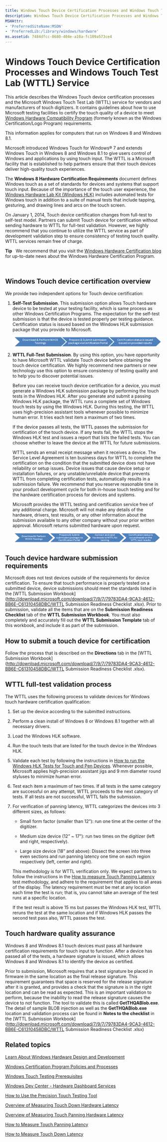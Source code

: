 ```yaml
---
title: Windows Touch Device Certification Processes and Windows Touch Test Lab (WTTL) Service
description: Windows Touch Device Certification Processes and Windows Touch Test Lab (WTTL) Service
MSHAttr:
- 'PreferredSiteName:MSDN'
- 'PreferredLib:/library/windows/hardware'
ms.assetid: 7484dfcc-0680-404e-a10a-fc109a573ce4
---
```


# Windows Touch Device Certification Processes and Windows Touch Test Lab (WTTL) Service


This article describes the Windows Touch device certification processes and the Microsoft Windows Touch Test Lab (WTTL) service for vendors and manufacturers of touch digitizers. It contains guidelines about how to use Microsoft testing facilities to certify the touch quality of a device to meet [Windows Hardware Compatibility Program](..\user\windows-hardware-compatibility-program-overview.md) (formerly known as the Windows Certification/Logo Program) requirements.

This information applies for computers that run on Windows 8 and Windows 8.1.

Microsoft introduced Windows Touch for Windows® 7 and extends Windows Touch in Windows 8 and Windows 8.1 to give users control of Windows and applications by using touch input. The WTTL is a Microsoft facility that is established to help partners ensure that their touch devices deliver high-quality touch experiences.

The **Windows 8 Hardware Certification Requirements** document defines Windows touch as a set of standards for devices and systems that support touch input. Because of the importance of the touch user experience, the [Windows Hardware Lab Kit (Windows HLK)](http://go.microsoft.com/fwlink/?LinkID=8705) includes automated tests for Windows touch in addition to a suite of manual tests that include tapping, gesturing, and drawing lines and arcs on the touch screen.

On January 1, 2014, Touch device certification changes from full-test to self-test model. Partners can submit Touch device for certification without sending hardware to WTTL for full-test validation. However, we highly recommend that you continue to utilize the WTTL service as part of development validation step to ensure consistency of testing touch quality. WTTL services remain free of charge.

**Tip**  
We recommend that you visit the [Windows Hardware Certification blog](http://go.microsoft.com/fwlink/?LinkID=285656) for up-to-date news about the Windows Hardware Certification Program.

 

## <span id="Windows_Touch_device_certification_overview_"></span><span id="windows_touch_device_certification_overview_"></span><span id="WINDOWS_TOUCH_DEVICE_CERTIFICATION_OVERVIEW_"></span>Windows Touch device certification overview


We provide two independent options for Touch device certification:

1.  **Self-Test Submission**. This submission option allows Touch hardware device to be tested at your testing facility, which is same process as other Windows Certification Programs. The expectation for the self-test submission is that the device is tested properly per testing guidance. Certification status is issued based on the Windows HLK submission package that you provide to Microsoft.

    ![self test certification steps](images/winb-hck-selfteststeps.png)

2.  **WTTL Full-Test Submission**. By using this option, you have opportunity to have Microsoft WTTL validate Touch device before obtaining the touch device certification. We highly recommend new partners or new technology use this option to ensure consistency of testing quality and to help you to discover potential issues.

    Before you can receive touch device certification for a device, you must generate a Windows HLK submission package by performing the touch tests in the Windows HLK. After you generate and submit a passing Windows HLK package, the WTTL runs a complete set of Windows touch tests by using the Windows HLK. During this testing, the WTTL uses high-precision assistant tools whenever possible to minimize human error. It tries each test item a maximum of two times.

    If the device passes all tests, the WTTL passes the submission for certification of the touch device. If any tests fail, the WTTL stops the Windows HLK test and issues a report that lists the failed tests. You can choose whether to leave the device at the WTTL for future submissions.

    WTTL sends an email receipt message when it receives a device. The Service Level Agreement is ten business days for WTTL to complete the certification on the condition that the submitted device does not have reliability or setup issues. Device issues that cause device setup or installation failures, or any unstable/unreliable device that prevents WTTL from completing certification tests, automatically results in a submission failure. We recommend that you reserve reasonable time in your product development cycle for both in-house touch testing and for the hardware certification process for devices and systems.

    Microsoft provides the WTTL testing and certification service free of any additional charge. Microsoft will not make any details of the hardware, drivers, test results, or any other information about the submission available to any other company without your prior written approval. Microsoft returns submitted hardware upon request.

    ![full submission certification steps](images/winb-hck-fullsubmissionsteps.png)

## <span id="Touch_device_hardware__submission_requirements"></span><span id="touch_device_hardware__submission_requirements"></span><span id="TOUCH_DEVICE_HARDWARE__SUBMISSION_REQUIREMENTS"></span>Touch device hardware submission requirements


Microsoft does not test devices outside of the requirements for device certification. To ensure that touch performance is properly tested on a submitted device, device submissions should meet the standards listed in the [WTTL Submission Workbook](http://download.microsoft.com/download/7/9/7/79783DA4-9CA3-4612-BB6E-C61310458DBC/WTTL Submission Readiness Checklist .xlsx). Prior to submission, validate all the items that are on the **Submission Readiness Checklist** tab of the **WTTL Submission Workbook**. You must also completely and accurately fill out the **WTTL Submission Template** tab of this workbook, and include it as part of the submission.

## <span id="How_to_submit_a_touch_device_for_certification"></span><span id="how_to_submit_a_touch_device_for_certification"></span><span id="HOW_TO_SUBMIT_A_TOUCH_DEVICE_FOR_CERTIFICATION"></span>How to submit a touch device for certification


Follow the process that is described on the **Directions** tab in the [WTTL Submission Workbook](http://download.microsoft.com/download/7/9/7/79783DA4-9CA3-4612-BB6E-C61310458DBC/WTTL Submission Readiness Checklist .xlsx).

## <span id="WTTL_full-test_validation_process"></span><span id="wttl_full-test_validation_process"></span><span id="WTTL_FULL-TEST_VALIDATION_PROCESS"></span>WTTL full-test validation process


The WTTL uses the following process to validate devices for Windows touch hardware certification qualification:

1.  Set up the device according to the submitted instructions.

2.  Perform a clean install of Windows 8 or Windows 8.1 together with all necessary drivers.

3.  Load the Windows HLK software.

4.  Run the touch tests that are listed for the touch device in the Windows HLK.

5.  Validate each test by following the instructions in [How to run the Windows HLK Tests for Touch and Pen Devices](how-to-run-the-windows-hck-tests-for-touch-and-pen-devices.md). Whenever possible, Microsoft applies high-precision assistant jigs and 9 mm diameter round styluses to minimize human error.

6.  Test each item a maximum of two times. If all tests in the same category are successful on any attempt, WTTL proceeds to the next category of tests. If all tests are not successful, WTTL fails the submission.

7.  For verification of panning latency, WTTL categorizes the devices into 3 different sizes, as follows:

    -   Small form factor (smaller than 12”): run one time at the center of the digitizer.

    -   Medium size device (12” ~ 17”): run two times on the digitizer (left and right, respectively).

    -   Large size device (18” and above): Dissect the screen into three even sections and run panning latency one time on each region respectively (left, center and right).

    This methodology is for WTTL verification only. We expect partners to follow the instructions in the [How to measure Touch Panning Latency](how-to-measure-touch-panning-latency-win81.md) test methodology, and adhere to the requirement that applies to all areas of the display. The latency requirement must be met at any location each time the test is run; that is, you cannot take an average of the test runs at a specific location.

    If the test result is above 15 ms but passes the Windows HLK test, WTTL reruns the test at the same location and if Windows HLK passes the second test pass also, WTTL passes the test.

## <span id="Touch_hardware_quality_assurance"></span><span id="touch_hardware_quality_assurance"></span><span id="TOUCH_HARDWARE_QUALITY_ASSURANCE"></span>Touch hardware quality assurance


Windows 8 and Windows 8.1 touch devices must pass all hardware certification requirements for touch input to function. After a device has passed all of the tests, a hardware signature is issued, which allows Windows 8 and Windows 8.1 to identify the device as certified.

Prior to submission, Microsoft requires that a test signature be placed in firmware in the same location as the final release signature. This requirement guarantees that space is reserved for the release signature after it is granted, and provides a check that the signature is in the right location and can be read as expected. This is an important validation to perform, because the inability to read the release signature causes the device to not function. The tool to validate this is called **GetTHQABlob.exe**. The detail of sample BLOB injection as well as the **GetTHQABlob.exe** location and validation process can be found in **Notes to the checklist** in the [WTTL Submission Workbook](http://download.microsoft.com/download/7/9/7/79783DA4-9CA3-4612-BB6E-C61310458DBC/WTTL Submission Readiness Checklist .xlsx)

## <span id="related_topics"></span>Related topics


[Learn About Windows Hardware Design and Development](http://go.microsoft.com/fwlink/?LinkID=286930)

[Windows Certification Program Policies and Processes](http://go.microsoft.com/fwlink/?LinkID=286928)

[Windows Touch Testing Prerequisites](windows-touch-testing-prerequisites.md)

[Windows Dev Center - Hardware Dashboard Services](http://go.microsoft.com/fwlink/?LinkID=286929)

[How to Use the Precision Touch Testing Tool](http://go.microsoft.com/fwlink/?LinkID=286931)

[Overview of Measuring Touch Down Hardware Latency](http://go.microsoft.com/fwlink/?LinkID=286932)

[Overview of Measuring Touch Panning Hardware Latency](http://go.microsoft.com/fwlink/?LinkID=286933)

[How to Measure Touch Panning Latency](http://go.microsoft.com/fwlink/?LinkID=286934)

[How to Measure Touch Down Latency](http://go.microsoft.com/fwlink/?LinkID=286935)

 

 







